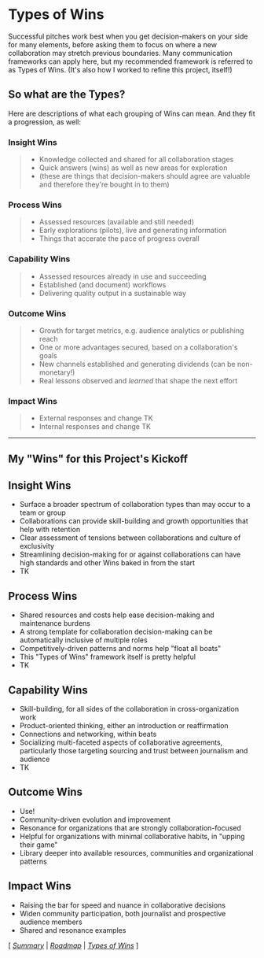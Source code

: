# Types of Wins

Successful pitches work best when you get decision-makers on your side for many elements, before asking them to focus on where a new collaboration may stretch previous boundaries. Many communication frameworks can apply here, but my recommended framework is referred to as Types of Wins. (It's also how I worked to refine this project, itself!)

## So what are the Types?

Here are descriptions of what each grouping of Wins can mean.  And they fit a progression, as well:

### Insight Wins
> * Knowledge collected and shared for all collaboration stages
> * Quick answers (wins) as well as new areas for exploration
> * (these are things that decision-makers should agree are valuable and therefore they're bought in to them)

### Process Wins
> * Assessed resources (available and still needed)
> * Early explorations (pilots), live and generating information
> * Things that accerate the pace of progress overall

### Capability Wins
> * Assessed resources already in use and succeeding
> * Established (and document) workflows
> * Delivering quality output in a sustainable way

### Outcome Wins
> * Growth for target metrics, e.g. audience analytics or publishing reach
> * One or more advantages secured, based on a collaboration's goals
> * New channels established and generating dividends (can be non-monetary!)
> * Real lessons observed and _learned_ that shape the next effort

### Impact Wins
> * External responses and change TK
> * Internal responses and change TK

---

## My "Wins" for this Project's Kickoff

## Insight Wins
* Surface a broader spectrum of collaboration types than may occur to a team or group
* Collaborations can provide skill-building and growth opportunities that help with retention
* Clear assessment of tensions between collaborations and culture of exclusivity
* Streamlining decision-making for or against collaborations can have high standards and other Wins baked in from the start
* TK

## Process Wins
* Shared resources and costs help ease decision-making and maintenance burdens
* A strong template for collaboration decision-making can be automatically inclusive of multiple roles
* Competitively-driven patterns and norms help "float all boats"
* This "Types of Wins" framework itself is pretty helpful
* TK


## Capability Wins
* Skill-building, for all sides of the collaboration in cross-organization work
* Product-oriented thinking, either an introduction or reaffirmation
* Connections and networking, within beats
* Socializing multi-faceted aspects of collaborative agreements, particularly those targeting sourcing and trust between journalism and audience
* TK

## Outcome Wins
* Use!
* Community-driven evolution and improvement
* Resonance for organizations that are strongly collaboration-focused
* Helpful for organizations with minimal collaborative habits, in "upping their game"
* Library deeper into available resources, communities and organizational patterns

## Impact Wins
* Raising the bar for speed and nuance in collaborative decisions
* Widen community participation, both journalist and prospective audience members
* Shared and resonance examples


[ _[Summary](https://tiffehr.com/collaboration-capstone/)_ | _[Roadmap](https://tiffehr.com/collaboration-capstone/roadmap.html)_ | _[Types of Wins](https://tiffehr.com/collaboration-capstone/types-of-wins.html)_ ]